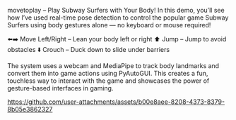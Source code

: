 movetoplay – Play Subway Surfers with Your Body! 
In this demo, you’ll see how I’ve used real-time pose detection to control the popular game Subway Surfers using body gestures alone — no keyboard or mouse required!

⬅️➡️ Move Left/Right – Lean your body left or right
⬆️ Jump – Jump to avoid obstacles
⬇️ Crouch – Duck down to slide under barriers

The system uses a webcam and MediaPipe to track body landmarks and convert them into game actions using PyAutoGUI. This creates a fun, touchless way to interact with the game and showcases the power of gesture-based interfaces in gaming.

https://github.com/user-attachments/assets/b00e8aee-8208-4373-8379-8b05e3862327

